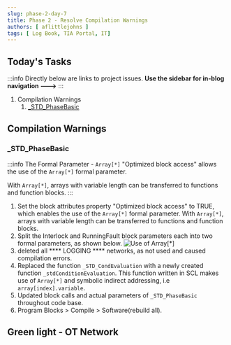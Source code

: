 ```yaml
---
slug: phase-2-day-7
title: Phase 2 - Resolve Compilation Warnings
authors: [ aflittlejohns ]
tags: [ Log Book, TIA Portal, IT]
---
```


## Today's Tasks
:::info
Directly below are links to project issues. **Use the sidebar for in-blog navigation --->**
:::
1. Compilation Warnings
    1. [_STD_PhaseBasic](https://github.com/pfAuto/project-uni/issues/56)
<!-- truncate -->

## Compilation Warnings

### _STD_PhaseBasic

:::info The Formal Parameter - `Array[*]`
"Optimized block access" allows the use of the `Array[*]` formal parameter. 

With `Array[*]`, arrays with variable length can be transferred to functions and function blocks.
:::

1. Set the block attributes property "Optimized block access" to TRUE, which enables the use of the `Array[*]` formal 
parameter. With `Array[*]`, arrays with variable length can be transferred to functions and function blocks.  
2. Split the Interlock and RunningFault block parameters each into two formal parameters, as shown below. ![Use of Array[*]](/img/2025/10/15/img1.png)
3. deleted all **** LOGGING **** networks, as not used and caused compilation errors. 
4. Replaced the function `_STD_CondEvaluation` with a newly created function `_stdConditionEvaluation`. This function
written in SCL makes use of `Array[*]` and symbolic indirect addressing, i.e `array[index].variable`.
5. Updated block calls and actual parameters of `_STD_PhaseBasic` throughout code base.
6. Program Blocks > Compile > Software(rebuild all).


## Green light - OT Network
